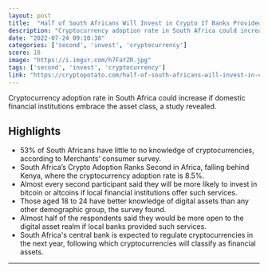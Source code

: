 ```yaml
---
layout: post
title:  "Half of South Africans Will Invest in Crypto If Banks Provided Such Services: Survey"
description: "Cryptocurrency adoption rate in South Africa could increase if domestic financial institutions embrace the asset class, a study revealed."
date: "2022-07-24 09:10:38"
categories: ['second', 'invest', 'cryptocurrency']
score: 18
image: "https://i.imgur.com/h7FaYZR.jpg"
tags: ['second', 'invest', 'cryptocurrency']
link: "https://cryptopotato.com/half-of-south-africans-will-invest-in-crypto-if-banks-provided-such-services-survey/"
---
```


Cryptocurrency adoption rate in South Africa could increase if domestic financial institutions embrace the asset class, a study revealed.

## Highlights

- 53% of South Africans have little to no knowledge of cryptocurrencies, according to Merchants’ consumer survey.
- South Africa’s Crypto Adoption Ranks Second in Africa, falling behind Kenya, where the cryptocurrency adoption rate is 8.5%.
- Almost every second participant said they will be more likely to invest in bitcoin or altcoins if local financial institutions offer such services.
- Those aged 18 to 24 have better knowledge of digital assets than any other demographic group, the survey found.
- Almost half of the respondents said they would be more open to the digital asset realm if local banks provided such services.
- South Africa's central bank is expected to regulate cryptocurrencies in the next year, following which cryptocurrencies will classify as financial assets.

---
